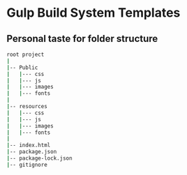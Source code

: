 # Gulp Build System Templates

## Personal taste for folder structure

```bash
root project
|
|-- Public
|   |--- css
|   |--- js
|   |--- images
|   |--- fonts
|  
|-- resources
|   |--- css
|   |--- js
|   |--- images
|   |--- fonts
|
|-- index.html
|-- package.json
|-- package-lock.json
|-- gitignore

```